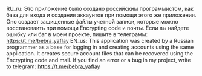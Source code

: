 RU_ru:
Это приложение было создано российским программистом, как база для входа и создания аккаунтов при помощи этого же приложения. Оно создает защищенные файлы учетной записи, которые можно восстановаить при помощи Encrypting code и почты. Если вы найдете ошибку или баг в моем проекте, пишите в телеграмм: https://t.me/bebra_yaflay 
EN_us:
This application was created by a Russian programmer as a base for logging in and creating accounts using the same application. It creates secure account files that can be recovered using the Encrypting code and mail. If you find an error or a bug in my project, write to telegram: https://t.me/bebra_yaflay